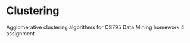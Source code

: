 Clustering
==========

Agglomerative clustering algorithms for CS795 Data Mining homework 4 assignment
